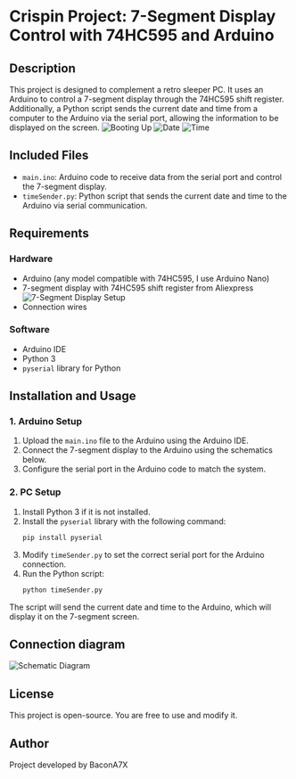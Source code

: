 # Crispin Project: 7-Segment Display Control with 74HC595 and Arduino

## Description
This project is designed to complement a retro sleeper PC. It uses an Arduino to control a 7-segment display through the 74HC595 shift register. Additionally, a Python script sends the current date and time from a computer to the Arduino via the serial port, allowing the information to be displayed on the screen.
![Booting Up](Images/booting_up.jpeg)
![Date](Images/date.jpeg)
![Time](Images/time.jpeg)

## Included Files
- `main.ino`: Arduino code to receive data from the serial port and control the 7-segment display.
- `timeSender.py`: Python script that sends the current date and time to the Arduino via serial communication.

## Requirements
### Hardware
- Arduino (any model compatible with 74HC595, I use Arduino Nano)
- 7-segment display with 74HC595 shift register from Aliexpress
   ![7-Segment Display Setup](Images/74HC595.webp)
- Connection wires

### Software
- Arduino IDE
- Python 3
- `pyserial` library for Python

## Installation and Usage
### 1. Arduino Setup
1. Upload the `main.ino` file to the Arduino using the Arduino IDE.
2. Connect the 7-segment display to the Arduino using the schematics below.
3. Configure the serial port in the Arduino code to match the system.

### 2. PC Setup
1. Install Python 3 if it is not installed.
2. Install the `pyserial` library with the following command:
   ```sh
   pip install pyserial
   ```
3. Modify `timeSender.py` to set the correct serial port for the Arduino connection.
4. Run the Python script:
   ```sh
   python timeSender.py
   ```

The script will send the current date and time to the Arduino, which will display it on the 7-segment screen.

## Connection diagram
![Schematic Diagram](Images/Schematic.png)

## License
This project is open-source. You are free to use and modify it.

## Author
Project developed by BaconA7X



